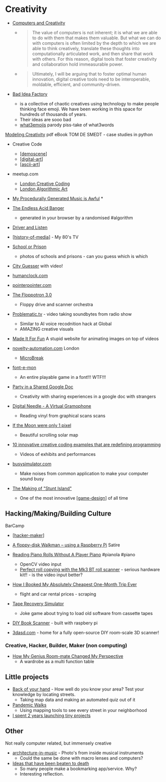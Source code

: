 Creativity
==========

* [Computers and Creativity](https://www.mollymielke.com/cc)
    * > The value of computers is not inherent; it is what we are able to do with them that makes them valuable. But what we can do with computers is often limited by the depth to which we are able to think creatively, translate these thoughts into computationally articulated work, and then share that work with others. For this reason, digital tools that foster creativity and collaboration hold immeasurable power.
    * > Ultimately, I will be arguing that to foster optimal human innovation, digital creative tools need to be interoperable, moldable, efficient, and community-driven. 

* [Bad Idea Factory](https://biffud.com/)
    * is a collective of chaotic creatives using technology to make people thinking face emoji. We have been working in this space for hundreds of thousands of years.
    * Their ideas are sooo bad
    * [what3emojis](https://what3emojis.com/) parody piss-take of what3words

[Modeling Creativity](https://www.clips.uantwerpen.be/sites/default/files/modeling-creativity.pdf) pdf eBook TOM DE SMEDT - case studies in python

* Creative Code
    * [[demoscene]]
    * [[digital-art]]
    * [[ascii-art]]

* meetup.com
    * [London Creative Coding](https://www.meetup.com/london-creative-coding/)
    * [London Algorithmic Art](https://www.meetup.com/Algorithmic-Art/)

* [My Procedurally Generated Music is Awful](https://devlog.groovelet.com/p/procedurally-generated-music-is-awful)
    * 
* [The Endless Acid Banger](https://www.vitling.xyz/toys/acid-banger/)
    * generated in your browser by a randomised #algorithm

* [Driver and Listen](https://driveandlisten.herokuapp.com/)
* [[history-of-media]] - My 80's TV
* [School or Prison](https://www.schoolprison.com/)
    * photos of schools and prisons - can you guess which is which
* [City Guesser](https://virtualvacation.us/guess) with video!
* [humanclock.com](https://humanclock.com/)
* [pointerpointer.com](https://pointerpointer.com/)
* [The Floppotron 3.0](http://silent.org.pl/home/2022/06/13/the-floppotron-3-0/)
    * Floppy drive and scanner orchestra

* [Problematic.tv](https://problematic.tv/) - video taking soundbytes from radio show
    * Similar to AI voice recodnition hack at Global
    * AMAZING creative visuals

* [Made It For Fun](https://madeitfor.fun/) A stupid website for animating images on top of videos

* [novelty-automation.com](https://www.novelty-automation.com/) London
    * [MicroBreak](https://youtu.be/nieXCqpxjC4?t=329)
* [font-e-mon](https://www.coderelay.io/fontemon.html)
    * An entire playable game in a font!!! WTF!!!

* [Party in a Shared Google Doc](https://onezero.medium.com/party-in-a-shared-google-doc-d576c565706e)
    * Creativity with sharing experiences in a google doc with strangers

* [Digital Needle - A Virtual Gramophone](https://www.cs.huji.ac.il/~springer/DigitalNeedle/index.html)
    * Reading vinyl from graphical scans scans

* [If the Moon were only 1 pixel](https://joshworth.com/dev/pixelspace/pixelspace_solarsystem.html)
    * Beautiful scrolling solar map

* [10 innovative creative coding examples that are redefining programming](https://www.editorx.com/shaping-design/article/creative-coding)
    * Videos of exhibits and performances

* [busysimulator.com](https://busysimulator.com/)
    * Make noises from common application to make your computer sound busy

* [The Making of "Stunt Island"](https://fabiensanglard.net/stunt_island/)
    * One of the most innovative [[game-design]] of all time

Hacking/Making/Building Culture
-------------------------------

BarCamp
* [[hacker-maker]]
* [A floppy-disk Walkman – using a Raspberry Pi](https://shkspr.mobi/blog/2020/09/a-floppy-disk-mp3-player-using-a-raspberry-pi/) Satire

* [Reading Piano Rolls Without A Player Piano](https://hackaday.com/2013/01/07/reading-piano-rolls-without-a-player-piano/) #pianola #piano
    * OpenCV video input
    * [Perfect roll copying with the Mk3 BT roll scanner](http://www.pianorolls.co.uk/rollcopying.htm) - serious hardware kit!! - is the video input better?

* [How I Booked My Absolutely Cheapest One-Month Trip Ever](https://benbernardblog.com/how-i-booked-my-absolutely-cheapest-one-month-trip-ever/)
    * flight and car rental prices - scraping
* [Tape Recovery Simulator](https://www.bluesnews.com/s/221613/tape-recovery-simulator-96k-announced)
    * Joke game about trying to load old software from cassette tapes

* [DIY Book Scanner](https://www.diybookscanner.org/) - built with raspbery pi
* [3dasd.com](https://3dasd.com/) - home for a fully open-source DIY room-scale 3D scanner!


### Creative, Hacker, Builder, Maker (non computing)
* [How My Genius Room-mate Changed My Perspective](https://www.farhadg.com/my-genius-roommate)
    * A wardrobe as a multi function table


Little projects
---------------

* [Back of your hand](https://backofyourhand.com/51.27975,1.08118/XHGHRA) - How well do you know your area? Test your knowledge by locating streets.
    * Taking map data and making an automated quiz out of it
* [Pandemic Walks](https://nedbatchelder.com/blog/202102/pandemic_walks.html)
    * Using mapping tools to see every street in your neighborhood
* [I spent 2 years launching tiny projects](https://tinyprojects.dev/posts/i_spent_two_years_launching_tiny_projects)

Other
-----

Not really computer related, but immensely creative
* [architecture-in-music](https://www.charlesbrooks.info/architecture-in-music) - Photo's from inside musical instruments
    * Could the same be done with macro lenses and computers?
* [Ideas that have been beaten to death](https://ruky.me/2022/02/01/ideas-that-have-been-beaten-to-death/)
    * So many people make a bookmarking app/service. Why?
    * Interesting reflection.

[//begin]: # "Autogenerated link references for markdown compatibility"
[demoscene]: demoscene.md "Demoscene"
[digital-art]: digital-art.md "Digital Art"
[ascii-art]: ascii-art.md "ascii-art"
[history-of-media]: history-of-media.md "History of Media"
[game-design]: game-design.md "Game Design"
[hacker-maker]: hacker-maker.md "Hacker Maker Builder Culture"
[//end]: # "Autogenerated link references"